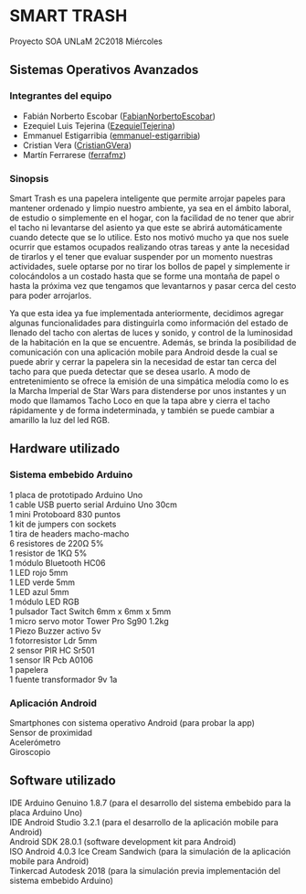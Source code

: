 # SMART TRASH

Proyecto SOA UNLaM 2C2018 Miércoles

## Sistemas Operativos Avanzados

### Integrantes del equipo

* Fabián Norberto Escobar ([FabianNorbertoEscobar](https://github.com/FabianNorbertoEscobar))<br>
* Ezequiel Luis Tejerina ([EzequielTejerina](https://github.com/EzequielTejerina))<br>
* Emmanuel Estigarribia ([emmanuel-estigarribia](https://github.com/emmanuel-estigarribia))<br>
* Cristian Vera ([CristianGVera](https://github.com/CristianGVera))<br>
* Martín Ferrarese ([ferrafmz](https://github.com/ferrafmz))<br>

### Sinopsis

Smart Trash es una papelera inteligente que permite arrojar papeles para mantener ordenado y limpio nuestro ambiente, ya sea en el ámbito laboral, de estudio o simplemente en el hogar, con la facilidad de no tener que abrir el tacho ni levantarse del asiento ya que este se abrirá automáticamente cuando detecte que se lo utilice. Esto nos motivó mucho ya que nos suele ocurrir que estamos ocupados realizando otras tareas y ante la necesidad de tirarlos y el tener que evaluar suspender por un momento nuestras actividades, suele optarse por no tirar los bollos de papel y simplemente ir colocándolos a un costado hasta que se forme una montaña de papel o hasta la próxima vez que tengamos que levantarnos y pasar cerca del cesto para poder arrojarlos.

Ya que esta idea ya fue implementada anteriormente, decidimos agregar algunas funcionalidades para distinguirla como información del estado de llenado del tacho con alertas de luces y sonido, y control de la luminosidad de la habitación en la que se encuentre. Además, se brinda la posibilidad de comunicación con una aplicación mobile para Android desde la cual se puede abrir y cerrar la papelera sin la necesidad de estar tan cerca del tacho para que pueda detectar que se desea usarlo. A modo de entretenimiento se ofrece la emisión de una simpática melodía como lo es la Marcha Imperial de Star Wars para distenderse por unos instantes y un modo que llamamos Tacho Loco en que la tapa abre y cierra el tacho rápidamente y de forma indeterminada, y también se puede cambiar a amarillo la luz del led RGB.

## Hardware utilizado
    
### Sistema embebido Arduino
1 placa de prototipado Arduino Uno<br>
1 cable USB puerto serial Arduino Uno 30cm<br>
1 mini Protoboard 830 puntos<br>
1 kit de jumpers con sockets<br>
1 tira de headers macho-macho<br>
6 resistores de 220Ω 5%<br>
1 resistor de 1KΩ 5%<br>
1 módulo Bluetooth HC06<br>
1 LED rojo 5mm<br>
1 LED verde 5mm<br>
1 LED azul 5mm<br>
1 módulo LED RGB<br>
1 pulsador Tact Switch 6mm x 6mm x 5mm<br>
1 micro servo motor Tower Pro Sg90 1.2kg<br>
1 Piezo Buzzer activo 5v<br>
1 fotorresistor Ldr 5mm<br>
2 sensor PIR HC Sr501<br>
1 sensor IR Pcb A0106<br>
1 papelera<br>
1 fuente transformador 9v 1a<br>

### Aplicación Android
Smartphones con sistema operativo Android (para probar la app)<br>
Sensor de proximidad<br>
Acelerómetro<br>
Giroscopio<br>

## Software utilizado

IDE Arduino Genuino 1.8.7 (para el desarrollo del sistema embebido para la placa Arduino Uno)<br>
IDE Android Studio 3.2.1 (para el desarrollo de la aplicación mobile para Android)<br>
Android SDK 28.0.1 (software development kit para Android)<br>
ISO Android 4.0.3 Ice Cream Sandwich (para la simulación de la aplicación mobile para Android)<br>
Tinkercad Autodesk 2018 (para la simulación previa implementación del sistema embebido Arduino)<br>
